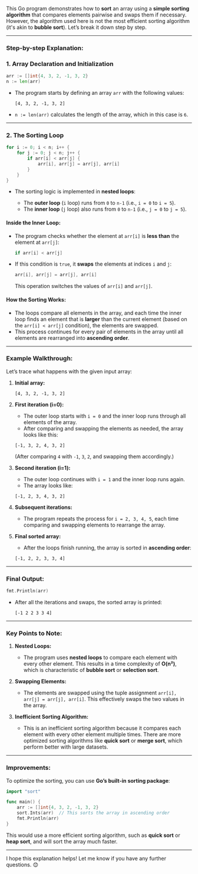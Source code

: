 This Go program demonstrates how to **sort** an array using a **simple sorting algorithm** that compares elements pairwise and swaps them if necessary. However, the algorithm used here is not the most efficient sorting algorithm (it's akin to **bubble sort**). Let’s break it down step by step.

---

### **Step-by-step Explanation:**

### 1. **Array Declaration and Initialization**
```go
arr := []int{4, 3, 2, -1, 3, 2}
n := len(arr)
```
- The program starts by defining an array `arr` with the following values:
  ```
  [4, 3, 2, -1, 3, 2]
  ```
- `n := len(arr)` calculates the length of the array, which in this case is `6`.

---

### 2. **The Sorting Loop**
```go
for i := 0; i < n; i++ {
    for j := 0; j < n; j++ {
        if arr[i] < arr[j] {
            arr[i], arr[j] = arr[j], arr[i]
        }
    }
}
```
- The sorting logic is implemented in **nested loops**:
  
  - The **outer loop** (`i` loop) runs from `0` to `n-1` (i.e., `i = 0` to `i = 5`).
  - The **inner loop** (`j` loop) also runs from `0` to `n-1` (i.e., `j = 0` to `j = 5`).

#### Inside the Inner Loop:
- The program checks whether the element at `arr[i]` is **less than** the element at `arr[j]`:
  ```go
  if arr[i] < arr[j]
  ```
- If this condition is `true`, it **swaps** the elements at indices `i` and `j`:
  ```go
  arr[i], arr[j] = arr[j], arr[i]
  ```
  This operation switches the values of `arr[i]` and `arr[j]`.

#### **How the Sorting Works:**
- The loops compare all elements in the array, and each time the inner loop finds an element that is **larger** than the current element (based on the `arr[i] < arr[j]` condition), the elements are swapped.
- This process continues for every pair of elements in the array until all elements are rearranged into **ascending order**.

---

### **Example Walkthrough:**

Let’s trace what happens with the given input array:

1. **Initial array:**
   ```
   [4, 3, 2, -1, 3, 2]
   ```

2. **First iteration (i=0):**
   - The outer loop starts with `i = 0` and the inner loop runs through all elements of the array.
   - After comparing and swapping the elements as needed, the array looks like this:
   ```
   [-1, 3, 2, 4, 3, 2]
   ```
   (After comparing `4` with `-1`, `3`, `2`, and swapping them accordingly.)

3. **Second iteration (i=1):**
   - The outer loop continues with `i = 1` and the inner loop runs again.
   - The array looks like:
   ```
   [-1, 2, 3, 4, 3, 2]
   ```

4. **Subsequent iterations:**
   - The program repeats the process for `i = 2, 3, 4, 5`, each time comparing and swapping elements to rearrange the array.

5. **Final sorted array:**
   - After the loops finish running, the array is sorted in **ascending order**:
   ```
   [-1, 2, 2, 3, 3, 4]
   ```

---

### **Final Output:**
```go
fmt.Println(arr)
```
- After all the iterations and swaps, the sorted array is printed:
  ```
  [-1 2 2 3 3 4]
  ```

---

### **Key Points to Note:**

1. **Nested Loops:**
   - The program uses **nested loops** to compare each element with every other element. This results in a time complexity of **O(n²)**, which is characteristic of **bubble sort** or **selection sort**.

2. **Swapping Elements:**
   - The elements are swapped using the tuple assignment `arr[i], arr[j] = arr[j], arr[i]`. This effectively swaps the two values in the array.

3. **Inefficient Sorting Algorithm:**
   - This is an inefficient sorting algorithm because it compares each element with every other element multiple times. There are more optimized sorting algorithms like **quick sort** or **merge sort**, which perform better with large datasets.

---

### **Improvements:**

To optimize the sorting, you can use **Go’s built-in sorting package**:

```go
import "sort"

func main() {
    arr := []int{4, 3, 2, -1, 3, 2}
    sort.Ints(arr)  // This sorts the array in ascending order
    fmt.Println(arr)
}
```

This would use a more efficient sorting algorithm, such as **quick sort** or **heap sort**, and will sort the array much faster.

---

I hope this explanation helps! Let me know if you have any further questions. 😊